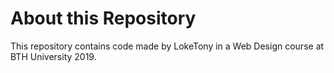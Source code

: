 # About this Repository

This repository contains code made by LokeTony in a Web Design course at BTH University 2019.
